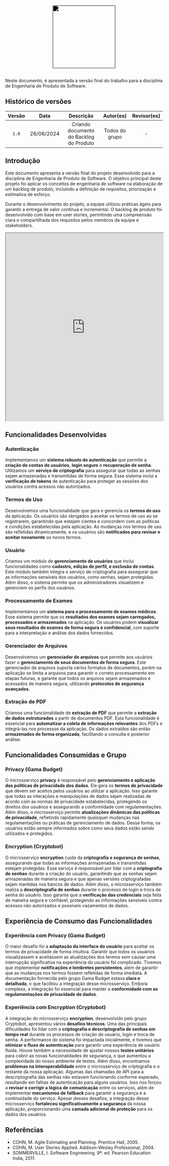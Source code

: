 <br/>

<div style="display: flex; flex-direction: column; justify-content: center; align-items:center;">
    <img src="https://dansousamelo.github.io/RQ_ISP/assets/backlog/BACKLOG-ICON.png" width="200" height="200" style="filter: brightness(0%);" />
</div>

<br/>

Neste documento, é apresentada a versão final do trabalho para a disciplina de Engenharia de Produto de Software.

## Histórico de versões

| Versão |    Data    |                    Descrição                    |                      Autor(es)                       | Revisor(es) |
| :----: | :--------: | :---------------------------------------------: | :--------------------------------------------------: | :---------: |
| `1.0`  | 26/06/2024 | Criando documento do Backlog do Produto | Todos do grupo |      -      |

## Introdução

Este documento apresenta a versão final do projeto desenvolvido para a disciplina de Engenharia de Produto de Software. O objetivo principal deste projeto foi aplicar os conceitos de engenharia de software na elaboração de um backlog de produto, incluindo a definição de requisitos, priorização e estimativa de esforço.

Durante o desenvolvimento do projeto, a equipe utilizou práticas ágeis para garantir a entrega de valor contínua e incremental. O backlog de produto foi desenvolvido com base em user stories, permitindo uma compreensão clara e compartilhada dos requisitos pelos membros da equipe e stakeholders.

<iframe src="https://eps-datamed.github.io/wiki/assets/final.pdf" width="100%" height="600px"></iframe>

## Funcionalidades Desenvolvidas

### Autenticação
Implementamos um **sistema robusto de autenticação** que permite a **criação de contas de usuários**, **login seguro** e **recuperação de senha**. Utilizamos um **serviço de criptografia** para assegurar que todas as senhas sejam armazenadas e transmitidas de forma segura. Esse sistema inclui a **verificação de tokens** de autenticação para proteger as sessões dos usuários contra acessos não autorizados.

### Termos de Uso
Desenvolvemos uma funcionalidade que gera e gerencia os **termos de uso** da aplicação. Os usuários são obrigados a aceitar os termos de uso ao se registrarem, garantindo que estejam cientes e concordem com as políticas e condições estabelecidas pela aplicação. As mudanças nos termos de uso são refletidas dinamicamente, e os usuários são **notificados para revisar e aceitar novamente** os novos termos.

### Usuário
Criamos um módulo de **gerenciamento de usuários** que inclui funcionalidades como **cadastro, edição de perfil, e exclusão de contas**. Este módulo também integra o serviço de criptografia para assegurar que as informações sensíveis dos usuários, como senhas, sejam protegidas. Além disso, o sistema permite que os administradores visualizem e gerenciem os perfis dos usuários.

### Processamento de Exames
Implementamos um **sistema para o processamento de exames médicos**. Esse sistema permite que os **resultados dos exames sejam carregados, processados e armazenados** na aplicação. Os usuários podem **visualizar seus resultados de exames de forma segura e confidencial**, com suporte para a interpretação e análise dos dados fornecidos.

### Gerenciador de Arquivos
Desenvolvemos um **gerenciador de arquivos** que permite aos usuários fazer o **gerenciamento de seus documentos de forma segura**. Este gerenciador de arquivos suporta vários formatos de documentos, porém na aplicação se limita a arquivos para garantir o correto processamento em etapas futuras, e garante que todos os arquivos sejam armazenados e acessados de maneira segura, utilizando **protocolos de segurança avançados**.

### Extração de PDF
Criamos uma funcionalidade de **extração de PDF** que permite a **extração de dados estruturados** a partir de documentos PDF. Esta funcionalidade é essencial para **automatizar a coleta de informações relevantes** dos PDFs e integrá-las nos processos da aplicação. Os dados extraídos são então **armazenados de forma organizada**, facilitando a consulta e posterior análise.

## Funcionalidades Consumidas e Grupo

### Privacy (Gama Budget)
O microsserviço **privacy** é responsável pelo **gerenciamento e aplicação das políticas de privacidade dos dados**. Ele gera os **termos de privacidade** que devem ser aceitos pelos usuários ao utilizar a aplicação. Isso garante que todas as interações e manipulações de dados sejam realizadas de acordo com as normas de privacidade estabelecidas, protegendo os direitos dos usuários e assegurando a conformidade com regulamentações. Além disso, o microsserviço permite **atualizações dinâmicas das políticas de privacidade**, refletindo rapidamente quaisquer mudanças nas regulamentações ou práticas de gerenciamento de dados. Dessa forma, os usuários estão sempre informados sobre como seus dados estão sendo utilizados e protegidos.

### Encryption (Cryptobot)
O microsserviço **encryption** cuida da **criptografia e segurança de senhas**, assegurando que todas as informações armazenadas e transmitidas estejam protegidas. Esse serviço é responsável por lidar com a **criptografia de senhas** durante a criação do usuário, garantindo que as senhas sejam armazenadas de maneira segura e que apenas versões criptografadas sejam mantidas nos bancos de dados. Além disso, o microsserviço também realiza a **descriptografia de senhas** durante o processo de login e troca de senha do usuário. Isso garante que a **verificação das credenciais** seja feita de maneira segura e confiável, protegendo as informações sensíveis contra acessos não autorizados e possíveis vazamentos de dados.

## Experiência de Consumo das Funcionalidades

### Experiência com Privacy (Gama Budget)
O maior desafio foi a **adaptação da interface do usuário** para aceitar os termos de privacidade de forma intuitiva. Garantir que todos os usuários visualizassem e aceitassem as atualizações dos termos sem causar uma interrupção significativa na experiência do usuário foi complicado. Tivemos que implementar **notificações e lembretes persistentes**, além de garantir que as mudanças nos termos fossem refletidas de forma imediata. A documentação fornecida pelo grupo Gama Budget estava **clara e detalhada**, o que facilitou a integração desse microsserviço. Embora complexa, a integração foi essencial para manter a **conformidade com as regulamentações de privacidade de dados**.

### Experiência com Encryption (Cryptobot)
A integração do microsserviço **encryption**, desenvolvido pelo grupo Cryptobot, apresentou vários **desafios técnicos**. Uma das principais dificuldades foi lidar com a **criptografia e descriptografia de senhas em tempo real** durante os processos de criação de usuário, login e troca de senha. A performance do sistema foi impactada inicialmente, e tivemos que **otimizar o fluxo de autenticação** para garantir uma experiência de usuário fluida. Houve também a necessidade de ajustar nossos **testes unitários** para cobrir as novas funcionalidades de segurança, o que aumentou a complexidade do nosso ambiente de testes. Além disso, encontramos **problemas na interoperabilidade** entre o microsserviço de criptografia e o restante da nossa aplicação. Algumas das chamadas de API para a descriptografia das senhas não estavam funcionando conforme esperado, resultando em falhas de autenticação para alguns usuários. Isso nos forçou a **revisar e corrigir a lógica de comunicação** entre os serviços, além de implementar **mecanismos de fallback** para garantir a segurança e a continuidade do serviço. Apesar desses desafios, a integração desse microsserviço **fortaleceu significativamente a segurança** da nossa aplicação, proporcionando uma **camada adicional de proteção** para os dados dos usuários.


## Referências

* COHN, M. Agile Estimating and Planning. Prentice Hall, 2005.
* COHN, M. User Stories Applied. Addison-Wesley Professional, 2004.
* SOMMERVILLE, I. Software Engineering. 9ª. ed. Pearson Education India, 2011.